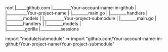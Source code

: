 root
|_____github.com
         |_________Your-account-name-in-github
         |                |__________Your-project-name
         |                                |________main.go
         |                                |________handlers
         |                                |________models
         |                                |__________Your-project-submodule
         |                                                  |________main.go
         |                                                  |________handlers
         |                                                  |________models
         |               
         |_________gorilla
                         |__________sessions


import "module/submodule" => import "github.com/Your-account-name-in-github/Your-project-name/Your-project-submodule"
